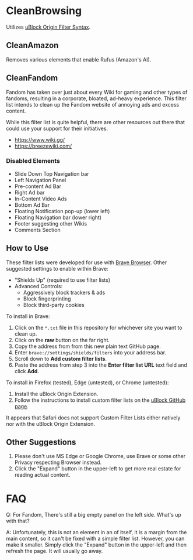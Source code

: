 # CleanBrowsing
Utilizes [uBlock Origin Filter Syntax](https://github.com/gorhill/uBlock/wiki/Static-filter-syntax).

## CleanAmazon
Removes various elements that enable Rufus (Amazon's AI).

## CleanFandom
Fandom has taken over just about every Wiki for gaming and other types of fandoms, resulting in a corporate, bloated, ad-heavy experience. This filter list intends to clean up the Fandom website of annoying ads and excess content.

While this filter list is quite helpful, there are other resources out there that could use your support for their initiatives.

* https://www.wiki.gg/
* https://breezewiki.com/

### Disabled Elements
* Slide Down Top Navigation bar
* Left Navigation Panel
* Pre-content Ad Bar
* Right Ad bar
* In-Content Video Ads
* Bottom Ad Bar
* Floating Notification pop-up (lower left)
* Floating Navigation bar (lower right)
* Footer suggesting other Wikis
* Comments Section

## How to Use
These filter lists were developed for use with [Brave Browser](https://brave.com/). Other suggested settings to enable within Brave:
* "Shields Up" (required to use filter lists)
* Advanced Controls:
  * Aggressively block trackers & ads
  * Block fingerprinting
  * Block third-party cookies

To install in Brave:
1. Click on the `*.txt` file in this repository for whichever site you want to clean up.
2. Click on the **raw** button on the far right.
3. Copy the address from from this new plain text GitHub page.
4. Enter `brave://settings/shields/filters` into your address bar.
5. Scroll down to **Add custom filter lists**.
6. Paste the address from step 3 into the **Enter filter list URL** text field and click **Add**.

To install in Firefox (tested), Edge (untested), or Chrome (untested):
1. Install the uBlock Origin Extension.
2. Follow the instructions to install custom filter lists on the [uBlock GitHub page](https://github.com/gorhill/ublock/wiki/Dashboard:-Filter-lists#3rd-party-filter-lists).

It appears that Safari does not support Custom Filter Lists either natively nor with the uBlock Origin Extension.

## Other Suggestions
1. Please don't use MS Edge or Google Chrome, use Brave or some other Privacy respecting Browser instead.
2. Click the "Expand" button in the upper-left to get more real estate for reading actual content.

# FAQ
Q: For Fandom, There's still a big empty panel on the left side. What's up with that?

A: Unfortunately, this is not an element in an of itself, it is a margin from the main content, so it can't be fixed with a simple filter list. However, you can make it smaller. Simply click the "Expand" button in the upper-left and then refresh the page. It will usually go away.
